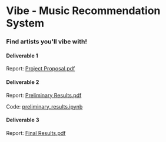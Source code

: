 # Vibe - Music Recommendation System
### Find artists you'll vibe with!

#### Deliverable 1 

Report: [Project Proposal.pdf](<https://github.com/Al3x-T/Vibe/blob/main/MAIS 202/Project%20Proposal.pdf>)

#### Deliverable 2 

Report: [Preliminary Results.pdf](<https://github.com/Al3x-T/Vibe/blob/main/MAIS 202/Preliminary%20Results.pdf>)

Code: [preliminary_results.ipynb](<https://github.com/Al3x-T/Vibe/blob/main/MAIS 202/preliminary_results.ipynb>)

#### Deliverable 3

Report: [Final Results.pdf](<https://github.com/Al3x-T/Vibe/blob/main/MAIS 202/Final%20Results.pdf>)

